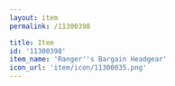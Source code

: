 ```yaml
---
layout: item
permalink: /11300398

title: Item
id: '11300398'
item_name: 'Ranger''s Bargain Headgear'
icon_url: 'item/icon/11300035.png'
---
```

